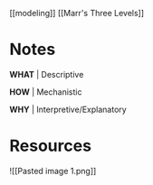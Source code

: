 [[modeling]]
[[Marr's Three Levels]]


# Notes
**WHAT** | Descriptive

**HOW** | Mechanistic

**WHY** | Interpretive/Explanatory


# Resources
![[Pasted image 1.png]]